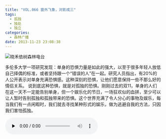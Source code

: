 ```yaml
---
title: "VOL.066 窗外飞象，对影成三"
tags:
  - 孤独
  - 独处
  - 独立
categories:
  - 森林广播
date: 2013-11-23 23:08:38
---
```


![晓禾依树森林电台](../../../images/radiocover/radio_066.jpg) 

多伦多大学一项研究发现：单身的恐惧力量是如此的强大，以至于很多年轻人放低自己择偶的标准，或者坚持跟一个“错误的人”在一起。研究人员指出，有20%的人公开表示对单身充满恐惧感。这种深刻的恐惧，让他们愿意保持一些不那么好的情侣关系。 说到底这种恐惧，就是对孤独的恐惧。刚刚过去的双11，单身的人们在这一天不一定能告别单身，但一个娱乐化的节日，一场狂欢似的血拼，至少可以让人暂时告别孤独和孤独带来的恐惧。这个世界充满了令人分心的事物及娱乐，每当我们有一点闲暇时，我们就去寻找某种形式的娱乐，做为逃避自我的方法，只因我们害怕孤独。   

<audio id="audio" controls="" preload="none">
  <source id="mp3" src="http://www.coletree.com/radio/coletree_radio_066.mp3">
</audio>